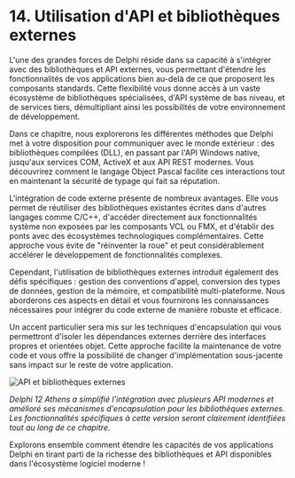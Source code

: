 # 14. Utilisation d'API et bibliothèques externes

L'une des grandes forces de Delphi réside dans sa capacité à s'intégrer avec des bibliothèques et API externes, vous permettant d'étendre les fonctionnalités de vos applications bien au-delà de ce que proposent les composants standards. Cette flexibilité vous donne accès à un vaste écosystème de bibliothèques spécialisées, d'API système de bas niveau, et de services tiers, démultipliant ainsi les possibilités de votre environnement de développement.

Dans ce chapitre, nous explorerons les différentes méthodes que Delphi met à votre disposition pour communiquer avec le monde extérieur : des bibliothèques compilées (DLL), en passant par l'API Windows native, jusqu'aux services COM, ActiveX et aux API REST modernes. Vous découvrirez comment le langage Object Pascal facilite ces interactions tout en maintenant la sécurité de typage qui fait sa réputation.

L'intégration de code externe présente de nombreux avantages. Elle vous permet de réutiliser des bibliothèques existantes écrites dans d'autres langages comme C/C++, d'accéder directement aux fonctionnalités système non exposées par les composants VCL ou FMX, et d'établir des ponts avec des écosystèmes technologiques complémentaires. Cette approche vous évite de "réinventer la roue" et peut considérablement accélérer le développement de fonctionnalités complexes.

Cependant, l'utilisation de bibliothèques externes introduit également des défis spécifiques : gestion des conventions d'appel, conversion des types de données, gestion de la mémoire, et compatibilité multi-plateforme. Nous aborderons ces aspects en détail et vous fournirons les connaissances nécessaires pour intégrer du code externe de manière robuste et efficace.

Un accent particulier sera mis sur les techniques d'encapsulation qui vous permettront d'isoler les dépendances externes derrière des interfaces propres et orientées objet. Cette approche facilite la maintenance de votre code et vous offre la possibilité de changer d'implémentation sous-jacente sans impact sur le reste de votre application.

![API et bibliothèques externes](https://placeholder-for-external-libraries.com/image.png)

*Delphi 12 Athens a simplifié l'intégration avec plusieurs API modernes et amélioré ses mécanismes d'encapsulation pour les bibliothèques externes. Les fonctionnalités spécifiques à cette version seront clairement identifiées tout au long de ce chapitre.*

Explorons ensemble comment étendre les capacités de vos applications Delphi en tirant parti de la richesse des bibliothèques et API disponibles dans l'écosystème logiciel moderne !
